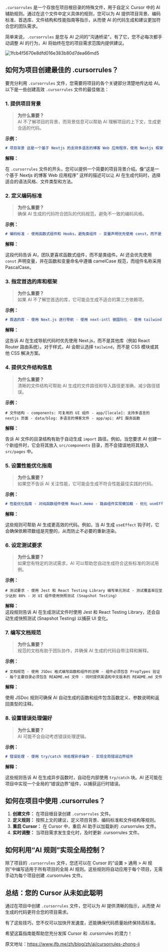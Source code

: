 `.cursorrules` 是一个存放在项目根目录的特殊文件，用于自定义 Cursor 中的 AI 辅助规则。通过在这个文件中定义具体的规则，您可以为 AI 提供项目背景、编码标准、首选库、文件结构和性能指南等指示，从而使 AI 的代码生成和建议更加符合您的团队需求。

简单来说，`.cursorrules` 是您与 AI 之间的"沟通桥梁"。有了它，您不必每次都手动调整 AI 的行为，AI 将始终在您的项目需求范围内提供建议。


![1fcb4f5670e8dfd016e383b80d7dea66md5](https://github.com/user-attachments/assets/f90124e8-61d4-48cb-9fd8-c86f1c1967e0)

## 如何为项目创建最佳的 .cursorrules？

要充分利用 `.cursorrules` 文件，您需要将项目的各个关键部分清楚地传达给 AI。以下是一些创建高效 `.cursorrules` 文件的最佳做法：

### **1\. 提供项目背景**

> **为什么重要？**  
> AI 不了解项目的背景，而背景信息可以帮助 AI 理解项目的上下文，生成更合适的代码。

**示例：**

```markdown
# 项目背景 这是一个基于 Nextjs 的支持多语言的博客 Web 应用程序，使用 Nextjs 框架编写。
```

**解释：**

在 `.cursorrules` 文件的开头，您可以提供一个简要的项目背景介绍。像“这是一个基于 Nextjs 的博客 Web 应用程序” 这样的描述可以让 AI 在生成代码时，选择适合的语法风格、文件类型和方法。

### **2\. 定义编码标准**

> **为什么重要？**  
> 确保 AI 生成的代码符合团队的代码规范，避免不一致的编码风格。

**示例：**

```markdown
# 编码标准 - 使用函数式组件和 Hooks，避免类组件 - 变量声明优先使用 const，而不是 let - 变量和函数名使用 camelCase 规范，组件名使用 PascalCase
```

**解释：**

这段代码告诉 AI，团队更喜欢函数式组件，而不是类组件。AI 还会优先使用 `const` 声明变量，并在函数和变量命名中遵循 camelCase 规范，而组件名称采用 PascalCase。

### **3\. 指定首选的库和框架**

> **为什么重要？**  
> 如果 AI 不了解您首选的库，它可能会生成不适合的第三方依赖项。

**示例：**

```markdown
# 首选的库 - 使用 Next.js 进行导航 - 使用 next-intl 做国际化 - 使用 tailwind 进行 CSS-in-JS 样式设计
```

**解释：**

这告诉 AI 在生成导航代码时优先使用 Next.js，而不是其他库（例如 React Router 路由系统）。对于样式，AI 会默认选择 `tailwind`，而不是 CSS 模块或其他 CSS 解决方案。

### **4\. 提供文件结构信息**

> **为什么重要？**  
> 清晰的文件结构可帮助 AI 生成的文件路径和导入路径更准确，减少路径错误。

**示例：**

```plaintext
# 文件结构 - components: 可复用的 UI 组件 - app/[locale]: 支持多语言的 nextjs 页面 - data/blog: 多语言的博客文件 - app/api: API 服务函数
```

**解释：**

告诉 AI 文件的目录结构有助于自动生成 `import` 路径。例如，当您要求 AI 创建一个新组件时，它会将其放入 `src/components` 目录，而不会错误地将其放入 `src/pages` 中。

### **5\. 设置性能优化指南**

> **为什么重要？**  
> 如果您不告诉 AI 关注性能，它可能会生成不符合性能最佳实践的代码。

**示例：**

```markdown
# 性能优化指南 - 对纯函数组件使用 React.memo - 路由组件实现懒加载 - 优化 useEffect 依赖，防止不必要的重新渲染
```

**解释：**

这些规则可帮助 AI 生成更高效的代码。例如，当 AI 生成 `useEffect` 钩子时，它会确保依赖项数组是完整的，从而防止不必要的重新渲染。

### **6\. 设定测试要求**

> **为什么重要？**  
> 如果您有特定的测试需求，AI 可以帮助您自动生成符合这些标准的测试用例。

**示例：**

```plaintext
# 测试要求 - 使用 Jest 和 React Testing Library 编写单元测试 - 测试覆盖率应至少达到 80% - 对 UI 组件使用快照测试 (Snapshot Testing)
```

**解释：**  
这段规则告诉 AI 在生成测试文件时使用 Jest 和 React Testing Library，还会自动生成快照测试 (Snapshot Testing) 以捕获 UI 变化。

### **7\. 编写文档规范**

> **为什么重要？**  
> 规范的文档有助于团队协作，并确保 AI 生成的代码自带注释和解释。

**示例：**

```plaintext
# 文档规范 - 使用 JSDoc 格式编写函数和组件的注释 - 组件必须包含 PropTypes 验证 - 每个主要目录必须包含 README.md 文件 - 同时提供英语和中文版本的 README.md 文件
```

**解释：**

使用 JSDoc 规则可确保 AI 自动生成的函数和组件包含函数定义、参数说明和返回类型的注释。

### **8\. 设置错误处理偏好**

> **为什么重要？**  
> AI 可能不会自动考虑错误处理逻辑。

**示例：**

```markdown
# 错误处理 - 使用 try/catch 块处理异步操作 - 实现全局错误边界组件
```

**解释：**

这些规则告诉 AI 在生成异步函数时，自动在内部使用 `try/catch` 块。AI 还可能在项目中实现一个全局的“错误边界”组件，以捕获运行时错误。

## 如何在项目中使用 .cursorrules？

1.  **创建文件：** 在项目根目录创建 `.cursorrules` 文件。
2.  **定义规则：** 按照上文的建议，定义项目背景、编码标准和文件结构等规则。
3.  **重启 Cursor：** 在 Cursor 中，重启 AI 助手以加载新的 .cursorrules 文件。
4.  **实时调整：** 当项目需求发生变化时，及时更新 .cursorrules 文件。

## 如何利用“AI 规则”实现全局控制？

除了项目的 `.cursorrules` 文件，您还可以在 Cursor 的“设置 > 通用 > AI 规则”中编写适用于所有项目的全局 AI 规则。这些规则将自动应用于每个项目，无需手动为每个项目创建 .cursorrules 文件。

## 总结：您的 Cursor 从未如此聪明

通过在项目中创建 `.cursorrules` 文件，您可以为 AI 提供清晰的指示，从而使 AI 生成的代码更符合您的项目需求。

有了这些技巧，您不仅可以加快开发速度，还能确保代码质量始终保持高标准。

希望这篇指南能帮助您充分发挥 Cursor 和 .cursorrules 的潜力！


原文地址：https://www.ifb.me/zh/blog/zh/ai/cursorrules-zhong-ji